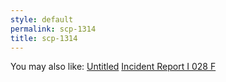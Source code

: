 ```yaml
---
style: default
permalink: scp-1314
title: scp-1314
---
```

You may also like:
[Untitled](http://scp-wiki.net/untitled)
[Incident Report I 028 F](http://scp-wiki.net/incident-report-i-028-f)